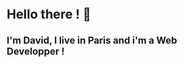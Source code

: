 # Hello there ! <g-emoji class="g-emoji" alias="wave" fallback-src="https://github.githubassets.com/images/icons/emoji/unicode/1f44b.png">👋</g-emoji>
## I'm David, I live in Paris and i'm a Web Developper ! 